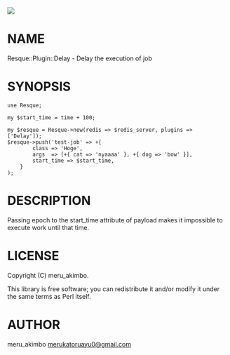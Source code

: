 <div>
    <a href="https://travis-ci.org/meru-akimbo/resque-delay-perl"><img src="https://travis-ci.org/meru-akimbo/resque-delay-perl.svg?branch=master"></a>
</div>

# NAME

Resque::Plugin::Delay - Delay the execution of job

# SYNOPSIS

    use Resque;

    my $start_time = time + 100;

    my $resque = Resque->new(redis => $redis_server, plugins => ['Delay']);
    $resque->push('test-job' => +{
            class => 'Hoge',
            args  => [+{ cat => 'nyaaaa' }, +{ dog => 'bow' }],
            start_time => $start_time,
        }
    );

# DESCRIPTION

Passing epoch to the start\_time attribute of payload makes it impossible to execute work until that time.

# LICENSE

Copyright (C) meru\_akimbo.

This library is free software; you can redistribute it and/or modify
it under the same terms as Perl itself.

# AUTHOR

meru\_akimbo <merukatoruayu0@gmail.com>

